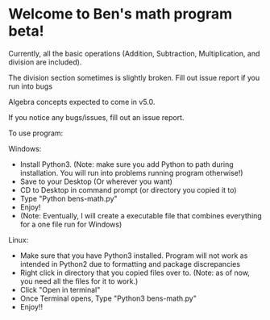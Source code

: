 # Welcome to Ben's math program beta!

Currently, all the basic operations (Addition, Subtraction, Multiplication, and division are included).

The division section sometimes is slightly broken. Fill out issue report if you run into bugs

Algebra concepts expected to come in v5.0.

If you notice any bugs/issues, fill out an issue report.



To use program:

Windows:
- Install Python3. (Note: make sure you add Python to path during installation. You will run into problems running program otherwise!)
- Save to your Desktop (Or wherever you want)
- CD to Desktop in command prompt (or directory you copied it to)
- Type "Python bens-math.py"
- Enjoy!
- (Note: Eventually, I will create a executable file that combines everything for a one file run for Windows)


Linux:
- Make sure that you have Python3 installed. Program will not work as intended in Python2 due to formatting and package discrepancies
- Right click in directory that you copied files over to. (Note: as of now, you need all the files for it to work.)
- Click "Open in terminal"
- Once Terminal opens, Type "Python3 bens-math.py"
- Enjoy!!
